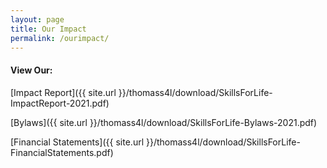 ```yaml
---
layout: page
title: Our Impact
permalink: /ourimpact/
---
```


#### View Our:

[Impact Report]({{ site.url }}/thomass4l/download/SkillsForLife-ImpactReport-2021.pdf)

[Bylaws]({{ site.url }}/thomass4l/download/SkillsForLife-Bylaws-2021.pdf)

[Financial Statements]({{ site.url }}/thomass4l/download/SkillsForLife-FinancialStatements.pdf)
